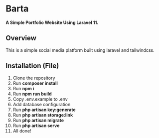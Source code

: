 # Barta

**A Simple Portfolio Website Using Laravel 11.**

## Overview
This is a simple social media platform built using laravel and tailwindcss.

## Installation (File)
1. Clone the repository
2. Run **composer install**
3. Run **npm i**
4. Run **npm run build**
5. Copy .env.example to .env
6. Add database configuration
7. Run **php artisan key:generate**
8. Run **php artisan storage:link**
9. Run **php artisan migrate**
10. Run **php artisan serve**
11. All done!